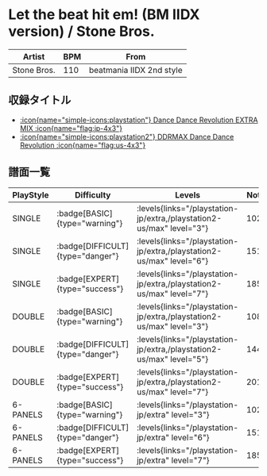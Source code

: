 # Let the beat hit em! (BM IIDX version) / Stone Bros.

|Artist|BPM|From|
|------|---|----|
|Stone Bros.|110|beatmania IIDX 2nd style|

## 収録タイトル

- [:icon{name="simple-icons:playstation"} Dance Dance Revolution EXTRA MIX :icon{name="flag:jp-4x3"}](/playstation-jp/extra)
- [:icon{name="simple-icons:playstation2"} DDRMAX Dance Dance Revolution :icon{name="flag:us-4x3"}](/playstation2-us/max)

## 譜面一覧

|PlayStyle|Difficulty|Levels|Notes|Movie|
|---------|----------|------|-----|-----|
|SINGLE| :badge[BASIC]{type="warning"}| :levels{links="/playstation-jp/extra,/playstation2-us/max" level="3"}|102/0||
|SINGLE| :badge[DIFFICULT]{type="danger"}| :levels{links="/playstation-jp/extra,/playstation2-us/max" level="6"}|151/0||
|SINGLE| :badge[EXPERT]{type="success"}| :levels{links="/playstation-jp/extra,/playstation2-us/max" level="7"}|185/0||
|DOUBLE| :badge[BASIC]{type="warning"}| :levels{links="/playstation-jp/extra,/playstation2-us/max" level="3"}|108/0||
|DOUBLE| :badge[DIFFICULT]{type="danger"}| :levels{links="/playstation-jp/extra,/playstation2-us/max" level="5"}|144/0||
|DOUBLE| :badge[EXPERT]{type="success"}| :levels{links="/playstation-jp/extra,/playstation2-us/max" level="7"}|201/0||
|6-PANELS| :badge[BASIC]{type="warning"}| :levels{links="/playstation-jp/extra" level="3"}|102/0||
|6-PANELS| :badge[DIFFICULT]{type="danger"}| :levels{links="/playstation-jp/extra" level="6"}|151/0||
|6-PANELS| :badge[EXPERT]{type="success"}| :levels{links="/playstation-jp/extra" level="7"}|185/0||
